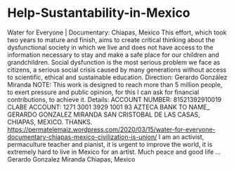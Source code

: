 # Help-Sustantability-in-Mexico
Water for Everyone | Documentary: Chiapas, Mexico This effort, which took two years to mature and finish, aims to create critical thinking about the dysfunctional society in which we live and does not have access to the information necessary to stay and make a safe place for our children and grandchildren. Social dysfunction is the most serious problem we face as citizens, a serious social crisis caused by many generations without access to scientific, ethical and sustainable education. Direction: Gerardo González Miranda NOTE: This work is designed to reach more than 5 million people, to exert pressure and public opinion, for this I can ask for financial contributions, to achieve it. Details: ACCOUNT NUMBER: 81521392910019 CLABE ACCOUNT: 1271 3001 3929 1001 93 AZTECA BANK TO NAME_ GERARDO GONZALEZ MIRANDA SAN CRISTOBAL DE LAS CASAS, CHIAPAS, MEXICO. THANKS.
https://permatelemaiz.wordpress.com/2020/03/15/water-for-everyone-documentary-chiapas-mexico-civilization-is-union/
I am an activist, permaculture teacher and pianist, it is urgent to improve the world, it is extremely hard to live in Mexico for an artist.
Much peace and good life ...
Gerardo Gonzalez Miranda
Chiapas, Mexico
